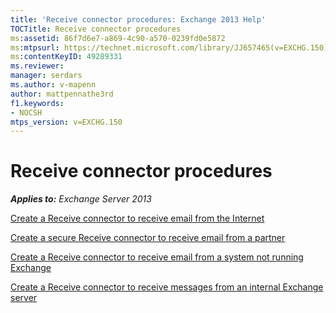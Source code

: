 ```yaml
---
title: 'Receive connector procedures: Exchange 2013 Help'
TOCTitle: Receive connector procedures
ms:assetid: 86f7d6e7-a869-4c90-a570-0239fd0e5872
ms:mtpsurl: https://technet.microsoft.com/library/JJ657465(v=EXCHG.150)
ms:contentKeyID: 49289331
ms.reviewer: 
manager: serdars
ms.author: v-mapenn
author: mattpennathe3rd
f1.keywords:
- NOCSH
mtps_version: v=EXCHG.150
---
```


# Receive connector procedures

_**Applies to:** Exchange Server 2013_

[Create a Receive connector to receive email from the Internet](create-a-receive-connector-to-receive-email-from-the-internet-exchange-2013-help.md)

[Create a secure Receive connector to receive email from a partner](create-a-secure-receive-connector-to-receive-email-from-a-partner-exchange-2013-help.md)

[Create a Receive connector to receive email from a system not running Exchange](create-a-receive-connector-to-receive-email-from-a-system-not-running-exchange-exchange-2013-help.md)

[Create a Receive connector to receive messages from an internal Exchange server](create-a-receive-connector-to-receive-messages-from-an-internal-exchange-server-exchange-2013-help.md)
